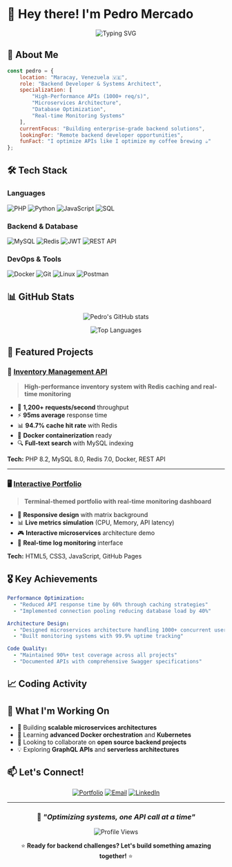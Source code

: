 # 👋 Hey there! I'm Pedro Mercado

<div align="center">
  
![Typing SVG](https://readme-typing-svg.herokuapp.com?font=Fira+Code&pause=1000&color=00FF41&center=true&vCenter=true&width=435&lines=Backend+Systems+Engineer;High-Performance+API+Specialist;Microservices+Architecture+Expert;3%2B+Years+Building+Scalable+Systems)

</div>

## 🚀 About Me

```javascript
const pedro = {
    location: "Maracay, Venezuela 🇻🇪",
    role: "Backend Developer & Systems Architect",
    specialization: [
        "High-Performance APIs (1000+ req/s)",
        "Microservices Architecture", 
        "Database Optimization",
        "Real-time Monitoring Systems"
    ],
    currentFocus: "Building enterprise-grade backend solutions",
    lookingFor: "Remote backend developer opportunities",
    funFact: "I optimize APIs like I optimize my coffee brewing ☕"
};
```

## 🛠️ Tech Stack

### Languages
![PHP](https://img.shields.io/badge/PHP-777BB4?style=for-the-badge&logo=php&logoColor=white)
![Python](https://img.shields.io/badge/Python-3776AB?style=for-the-badge&logo=python&logoColor=white)
![JavaScript](https://img.shields.io/badge/JavaScript-F7DF1E?style=for-the-badge&logo=javascript&logoColor=black)
![SQL](https://img.shields.io/badge/SQL-4479A1?style=for-the-badge&logo=mysql&logoColor=white)

### Backend & Database
![MySQL](https://img.shields.io/badge/MySQL-4479A1?style=for-the-badge&logo=mysql&logoColor=white)
![Redis](https://img.shields.io/badge/Redis-DC382D?style=for-the-badge&logo=redis&logoColor=white)
![JWT](https://img.shields.io/badge/JWT-000000?style=for-the-badge&logo=JSON%20web%20tokens&logoColor=white)
![REST API](https://img.shields.io/badge/REST_API-02569B?style=for-the-badge&logo=rest&logoColor=white)

### DevOps & Tools
![Docker](https://img.shields.io/badge/Docker-2496ED?style=for-the-badge&logo=docker&logoColor=white)
![Git](https://img.shields.io/badge/Git-F05032?style=for-the-badge&logo=git&logoColor=white)
![Linux](https://img.shields.io/badge/Linux-FCC624?style=for-the-badge&logo=linux&logoColor=black)
![Postman](https://img.shields.io/badge/Postman-FF6C37?style=for-the-badge&logo=postman&logoColor=white)

## 📊 GitHub Stats

<div align="center">
  
![Pedro's GitHub stats](https://github-readme-stats.vercel.app/api?username=xpedrushx&show_icons=true&theme=radical&hide_border=true&bg_color=0D1117&title_color=00FF41&icon_color=00FF41&text_color=FFFFFF)

![Top Languages](https://github-readme-stats.vercel.app/api/top-langs/?username=xpedrushx&layout=compact&theme=radical&hide_border=true&bg_color=0D1117&title_color=00FF41&text_color=FFFFFF)

</div>

## 🎯 Featured Projects

### 🏪 [Inventory Management API](https://github.com/xpedrushx/inventory-management-api)
> **High-performance inventory system with Redis caching and real-time monitoring**

- 🚀 **1,200+ requests/second** throughput
- ⚡ **95ms average** response time  
- 📊 **94.7% cache hit rate** with Redis
- 🐳 **Docker containerization** ready
- 🔍 **Full-text search** with MySQL indexing

**Tech:** PHP 8.2, MySQL 8.0, Redis 7.0, Docker, REST API

---

### 🖥️ [Interactive Portfolio](https://github.com/xpedrushx/PedroMercadoDev)
> **Terminal-themed portfolio with real-time monitoring dashboard**

- 📱 **Responsive design** with matrix background
- 📊 **Live metrics simulation** (CPU, Memory, API latency)
- 🎮 **Interactive microservices** architecture demo
- 📝 **Real-time log monitoring** interface

**Tech:** HTML5, CSS3, JavaScript, GitHub Pages

## 🎖️ Key Achievements

```yaml
Performance Optimization:
  - "Reduced API response time by 60% through caching strategies"
  - "Implemented connection pooling reducing database load by 40%"

Architecture Design:
  - "Designed microservices architecture handling 1000+ concurrent users"
  - "Built monitoring systems with 99.9% uptime tracking"

Code Quality:
  - "Maintained 90%+ test coverage across all projects"
  - "Documented APIs with comprehensive Swagger specifications"
```

## 📈 Coding Activity

<!--START_SECTION:waka-->
<!--END_SECTION:waka-->

## 🌟 What I'm Working On

- 🔭 Building **scalable microservices architectures**
- 🌱 Learning **advanced Docker orchestration** and **Kubernetes**
- 👯 Looking to collaborate on **open source backend projects**
- 💡 Exploring **GraphQL APIs** and **serverless architectures**

## 📫 Let's Connect!

<div align="center">

[![Portfolio](https://img.shields.io/badge/Portfolio-00FF41?style=for-the-badge&logo=github&logoColor=black)](https://xpedrushx.github.io/PedroMercadoDev/)
[![Email](https://img.shields.io/badge/Email-D14836?style=for-the-badge&logo=gmail&logoColor=white)](mailto:pedromercadodev@gmail.com)
[![LinkedIn](https://img.shields.io/badge/LinkedIn-0077B5?style=for-the-badge&logo=linkedin&logoColor=white)](https://linkedin.com/in/pedro-mercado-dev)

</div>

---

<div align="center">

### 💭 *"Optimizing systems, one API call at a time"*

![Profile Views](https://komarev.com/ghpvc/?username=xpedrushx&color=00ff41&style=flat-square&label=Profile+Views)

⭐ **Ready for backend challenges? Let's build something amazing together!** ⭐

</div>
